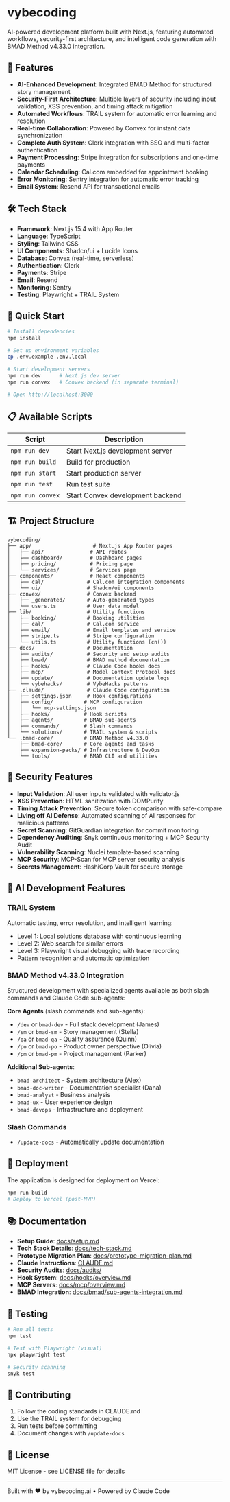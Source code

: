 # vybecoding

AI-powered development platform built with Next.js, featuring automated workflows, security-first architecture, and intelligent code generation with BMAD Method v4.33.0 integration.

## 🚀 Features

- **AI-Enhanced Development**: Integrated BMAD Method for structured story management
- **Security-First Architecture**: Multiple layers of security including input validation, XSS prevention, and timing attack mitigation
- **Automated Workflows**: TRAIL system for automatic error learning and resolution
- **Real-time Collaboration**: Powered by Convex for instant data synchronization
- **Complete Auth System**: Clerk integration with SSO and multi-factor authentication
- **Payment Processing**: Stripe integration for subscriptions and one-time payments
- **Calendar Scheduling**: Cal.com embedded for appointment booking
- **Error Monitoring**: Sentry integration for automatic error tracking
- **Email System**: Resend API for transactional emails

## 🛠️ Tech Stack

- **Framework**: Next.js 15.4 with App Router
- **Language**: TypeScript
- **Styling**: Tailwind CSS
- **UI Components**: Shadcn/ui + Lucide Icons
- **Database**: Convex (real-time, serverless)
- **Authentication**: Clerk
- **Payments**: Stripe
- **Email**: Resend
- **Monitoring**: Sentry
- **Testing**: Playwright + TRAIL System

## 🏃 Quick Start

```bash
# Install dependencies
npm install

# Set up environment variables
cp .env.example .env.local

# Start development servers
npm run dev      # Next.js dev server
npm run convex   # Convex backend (in separate terminal)

# Open http://localhost:3000
```

## 📋 Available Scripts

| Script | Description |
|--------|-------------|
| `npm run dev` | Start Next.js development server |
| `npm run build` | Build for production |
| `npm run start` | Start production server |
| `npm run test` | Run test suite |
| `npm run convex` | Start Convex development backend |

## 🏗️ Project Structure

```
vybecoding/
├── app/                    # Next.js App Router pages
│   ├── api/               # API routes
│   ├── dashboard/         # Dashboard pages
│   ├── pricing/           # Pricing page
│   └── services/          # Services page
├── components/            # React components
│   ├── cal/              # Cal.com integration components
│   └── ui/               # Shadcn/ui components
├── convex/               # Convex backend
│   ├── _generated/       # Auto-generated types
│   └── users.ts          # User data model
├── lib/                  # Utility functions
│   ├── booking/          # Booking utilities
│   ├── cal/              # Cal.com service
│   ├── email/            # Email templates and service
│   ├── stripe.ts         # Stripe configuration
│   └── utils.ts          # Utility functions (cn())
├── docs/                 # Documentation
│   ├── audits/           # Security and setup audits
│   ├── bmad/             # BMAD method documentation
│   ├── hooks/            # Claude Code hooks docs
│   ├── mcp/              # Model Context Protocol docs
│   ├── update/           # Documentation update logs
│   └── vybehacks/        # VybeHacks patterns
├── .claude/              # Claude Code configuration
│   ├── settings.json     # Hook configurations
│   ├── config/          # MCP configuration
│   │   └── mcp-settings.json
│   ├── hooks/           # Hook scripts
│   ├── agents/          # BMAD sub-agents
│   ├── commands/        # Slash commands
│   └── solutions/       # TRAIL system & scripts
└── .bmad-core/          # BMAD Method v4.33.0
    ├── bmad-core/       # Core agents and tasks
    ├── expansion-packs/ # Infrastructure & DevOps
    └── tools/           # BMAD CLI and utilities
```

## 🔐 Security Features

- **Input Validation**: All user inputs validated with validator.js
- **XSS Prevention**: HTML sanitization with DOMPurify
- **Timing Attack Prevention**: Secure token comparison with safe-compare
- **Living off AI Defense**: Automated scanning of AI responses for malicious patterns
- **Secret Scanning**: GitGuardian integration for commit monitoring
- **Dependency Auditing**: Snyk continuous monitoring + MCP Security Audit
- **Vulnerability Scanning**: Nuclei template-based scanning
- **MCP Security**: MCP-Scan for MCP server security analysis
- **Secrets Management**: HashiCorp Vault for secure storage

## 🤖 AI Development Features

### TRAIL System
Automatic testing, error resolution, and intelligent learning:
- Level 1: Local solutions database with continuous learning
- Level 2: Web search for similar errors
- Level 3: Playwright visual debugging with trace recording
- Pattern recognition and automatic optimization

### BMAD Method v4.33.0 Integration
Structured development with specialized agents available as both slash commands and Claude Code sub-agents:

**Core Agents** (slash commands and sub-agents):
- `/dev` or `bmad-dev` - Full stack development (James)
- `/sm` or `bmad-sm` - Story management (Stella)
- `/qa` or `bmad-qa` - Quality assurance (Quinn)
- `/po` or `bmad-po` - Product owner perspective (Olivia)
- `/pm` or `bmad-pm` - Project management (Parker)

**Additional Sub-agents**:
- `bmad-architect` - System architecture (Alex)
- `bmad-doc-writer` - Documentation specialist (Dana)
- `bmad-analyst` - Business analysis
- `bmad-ux` - User experience design
- `bmad-devops` - Infrastructure and deployment

### Slash Commands
- `/update-docs` - Automatically update documentation

## 🚀 Deployment

The application is designed for deployment on Vercel:

```bash
npm run build
# Deploy to Vercel (post-MVP)
```

## 📚 Documentation

- **Setup Guide**: [docs/setup.md](docs/setup.md)
- **Tech Stack Details**: [docs/tech-stack.md](docs/tech-stack.md)
- **Prototype Migration Plan**: [docs/prototype-migration-plan.md](docs/prototype-migration-plan.md)
- **Claude Instructions**: [CLAUDE.md](CLAUDE.md)
- **Security Audits**: [docs/audits/](docs/audits/)
- **Hook System**: [docs/hooks/overview.md](docs/hooks/overview.md)
- **MCP Servers**: [docs/mcp/overview.md](docs/mcp/overview.md)
- **BMAD Integration**: [docs/bmad/sub-agents-integration.md](docs/bmad/sub-agents-integration.md)

## 🧪 Testing

```bash
# Run all tests
npm test

# Test with Playwright (visual)
npx playwright test

# Security scanning
snyk test
```

## 🤝 Contributing

1. Follow the coding standards in CLAUDE.md
2. Use the TRAIL system for debugging
3. Run tests before committing
4. Document changes with `/update-docs`

## 📄 License

MIT License - see LICENSE file for details

---

Built with ❤️ by vybecoding.ai • Powered by Claude Code